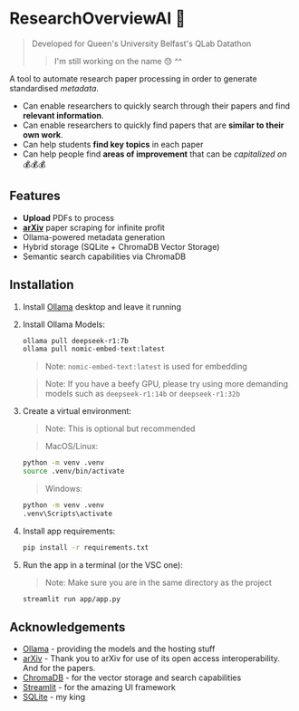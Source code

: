 # ResearchOverviewAI :monocle_face:
> Developed for Queen's University Belfast's QLab Datathon
>> I'm still working on the name :sweat: ^^

A tool to automate research paper processing in order to generate standardised *metadata*.
- Can enable researchers to quickly search through their papers and find **relevant information**.
- Can enable researchers to quickly find papers that are **similar to their own work**.
- Can help students **find key topics** in each paper
- Can help people find **areas of improvement** that can be *capitalized on* :moneybag::moneybag::moneybag:

## Features
- **Upload** PDFs to process
- [**arXiv**](https://arxiv.org) paper scraping for infinite profit
- Ollama-powered metadata generation
- Hybrid storage (SQLite + ChromaDB Vector Storage)
- Semantic search capabilities via ChromaDB

## Installation
1. Install [Ollama](https://ollama.com) desktop and leave it running
2. Install Ollama Models:
    ```bash
    ollama pull deepseek-r1:7b
    ollama pull nomic-embed-text:latest
    ```
    > Note: `nomic-embed-text:latest` is used for embedding

    > Note: If you have a beefy GPU, please try using more demanding models such as `deepseek-r1:14b` or `deepseek-r1:32b`
3. Create a virtual environment:
    > Note: This is optional but recommended

    > MacOS/Linux:
    ```bash
    python -m venv .venv
    source .venv/bin/activate
    ```
    > Windows:
    ```bash
    python -m venv .venv
    .venv\Scripts\activate
    ```
4. Install app requirements:
    ```bash
    pip install -r requirements.txt
    ```
5. Run the app in a terminal (or the VSC one):
    > Note: Make sure you are in the same directory as the project

    ```bash
    streamlit run app/app.py
    ```

## Acknowledgements
- [Ollama](https://ollama.com) - providing the models and the hosting stuff
- [arXiv](https://arxiv.org) - Thank you to arXiv for use of its open access interoperability. And for the papers.
- [ChromaDB](https://chromadb.com) - for the vector storage and search capabilities
- [Streamlit](https://streamlit.io) - for the amazing UI framework
- [SQLite](https://sqlite.org) - my king